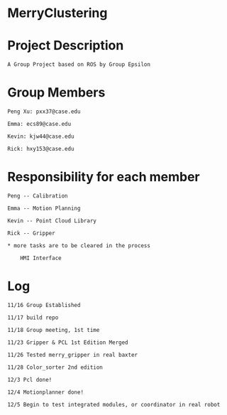 # MerryClustering

# Project Description
	
	A Group Project based on ROS by Group Epsilon

# Group Members

	Peng Xu: pxx37@case.edu

	Emma: ecs89@case.edu

	Kevin: kjw44@case.edu

	Rick: hxy153@case.edu

# Responsibility for each member

	Peng -- Calibration

	Emma -- Motion Planning

	Kevin -- Point Cloud Library

	Rick -- Gripper

	* more tasks are to be cleared in the process

		HMI Interface

# Log

	11/16 Group Established

	11/17 build repo

	11/18 Group meeting, 1st time
	
	11/23 Gripper & PCL 1st Edition Merged

	11/26 Tested merry_gripper in real baxter

	11/28 Color_sorter 2nd edition

	12/3 Pcl done!

	12/4 Motionplanner done!

	12/5 Begin to test integrated modules, or coordinator in real robot

